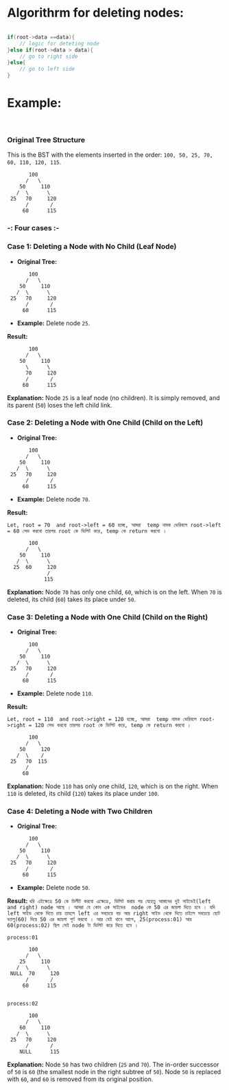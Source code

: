 <br>
<br>

# Algorithrm for deleting nodes:

```cpp

if(root->data ==data){
    // logic for deteting node
}else if(root->data > data){
    // go to right side
}else{
    // go to left side
}

```


# Example: 

<br>

### Original Tree Structure
This is the BST with the elements inserted in the order: `100, 50, 25, 70, 60, 110, 120, 115`.

```
       100
      /   \
    50     110
   /  \      \
 25   70     120
      /       /
     60      115
```

### -:  Four cases :-

### Case 1: Deleting a Node with No Child (Leaf Node)
- **Original Tree:** 

```
       100
      /   \
    50     110
   /  \      \
 25   70     120
      /       /
     60      115
```

- **Example:** Delete node `25`.

**Result:**

```
       100
      /   \
    50     110
      \      \
      70     120
      /       /
     60      115
```

**Explanation:** Node `25` is a leaf node (no children). It is simply removed, and its parent (`50`) loses the left child link.

### Case 2: Deleting a Node with One Child (Child on the Left)
- **Original Tree:**

```
       100
      /   \
    50     110
   /  \      \
 25   70     120
      /       /
     60      115
```

- **Example:** Delete node `70`.

**Result:**

` Let, root = 70  and root->left = 60 হচ্ছে, আমরা  temp নামক ভেরিবলে root->left = 60 সেভ করবো তারপর root কে ডিলিট করে, temp কে return করবো ।  `

```
       100
      /   \
    50     110
   /  \      \
  25  60     120
             /
            115
```

**Explanation:** Node `70` has only one child, `60`, which is on the left. When `70` is deleted, its child (`60`) takes its place under `50`.

### Case 3: Deleting a Node with One Child (Child on the Right)
- **Original Tree:**

```
       100
      /   \
    50     110
   /  \      \
 25   70     120
      /       /
     60      115
```

- **Example:** Delete node `110`.

**Result:**

` Let, root = 110  and root->right = 120 হচ্ছে, আমরা  temp নামক ভেরিবলে root->right = 120 সেভ করবো তারপর root কে ডিলিট করে, temp কে return করবো ।  `

```
       100
      /   \
    50     120
   /  \    /
 25   70  115
      /
     60
```

**Explanation:** Node `110` has only one child, `120`, which is on the right. When `110` is deleted, its child (`120`) takes its place under `100`.

### Case 4: Deleting a Node with Two Children
- **Original Tree:**

```
       100
      /   \
    50     110
   /  \      \
 25   70     120
      /       /
     60      115
```

- **Example:** Delete node `50`.

**Result:**
`ধরি এইক্ষেত্রে 50 কে ডিলীট করবো এক্ষেত্রে, ডিলিট করার পর যেহেতু আমাদের দুই সাইডেই(left and right) node আছে । আমরা যে কোন এক সাইডের  node কে 50 এর জায়গা দিতে হবে । যদি left সাইড থেকে দিতে চায় তাহলে left এর সবচেয়ে বড় আর right সাইড থেকে দিতে চাইলে সবচেয়ে ছোট ভ্যালু(60) দিয়ে 50 এর জায়গা পূর্ণ করবো । আর যেই খানে আগে, 25(process:01) আর  60(process:02) ছিল সেই node টা ডিলিট করে দিতে হবে ।  `


```
process:01

       100
      /   \
    25     110
   /  \      \
 NULL  70     120
      /       /
     60      115


process:02

       100
      /   \
    60     110
   /  \      \
 25   70     120
      /       /
    NULL      115

```

**Explanation:** Node `50` has two children (`25` and `70`). The in-order successor of `50` is `60` (the smallest node in the right subtree of `50`). Node `50` is replaced with `60`, and `60` is removed from its original position.

